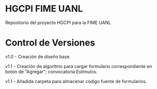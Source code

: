 # HGCPI FIME UANL #
Repositorio del proyecto HGCPI para la FIME UANL

# Control de Versiones #

v1.0 - Creación de diseño base.

v1.1 - Creación de algoritmo para cargar formulario correspondiente en boton de "Agregar"; convocatoria Estímulos.

v1.1 - Añadida carpeta para almacenar código fuente de formularios.

#
